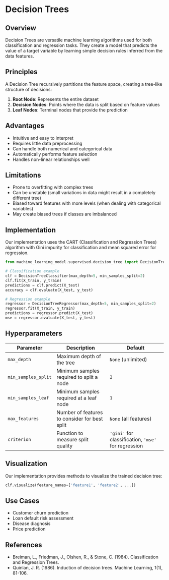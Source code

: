 # Decision Trees

## Overview

Decision Trees are versatile machine learning algorithms used for both classification and regression tasks. They create a model that predicts the value of a target variable by learning simple decision rules inferred from the data features.

## Principles

A Decision Tree recursively partitions the feature space, creating a tree-like structure of decisions:

1. **Root Node**: Represents the entire dataset
2. **Decision Nodes**: Points where the data is split based on feature values
3. **Leaf Nodes**: Terminal nodes that provide the prediction

## Advantages

- Intuitive and easy to interpret
- Requires little data preprocessing
- Can handle both numerical and categorical data
- Automatically performs feature selection
- Handles non-linear relationships well

## Limitations

- Prone to overfitting with complex trees
- Can be unstable (small variations in data might result in a completely different tree)
- Biased toward features with more levels (when dealing with categorical variables)
- May create biased trees if classes are imbalanced

## Implementation

Our implementation uses the CART (Classification and Regression Trees) algorithm with Gini impurity for classification and mean squared error for regression.

```python
from machine_learning_model.supervised.decision_tree import DecisionTreeClassifier, DecisionTreeRegressor

# Classification example
clf = DecisionTreeClassifier(max_depth=5, min_samples_split=2)
clf.fit(X_train, y_train)
predictions = clf.predict(X_test)
accuracy = clf.evaluate(X_test, y_test)

# Regression example
regressor = DecisionTreeRegressor(max_depth=5, min_samples_split=2)
regressor.fit(X_train, y_train)
predictions = regressor.predict(X_test)
mse = regressor.evaluate(X_test, y_test)
```

## Hyperparameters

| Parameter           | Description                                   | Default                                             |
| ------------------- | --------------------------------------------- | --------------------------------------------------- |
| `max_depth`         | Maximum depth of the tree                     | `None` (unlimited)                                  |
| `min_samples_split` | Minimum samples required to split a node      | `2`                                                 |
| `min_samples_leaf`  | Minimum samples required at a leaf node       | `1`                                                 |
| `max_features`      | Number of features to consider for best split | `None` (all features)                               |
| `criterion`         | Function to measure split quality             | `'gini'` for classification, `'mse'` for regression |

## Visualization

Our implementation provides methods to visualize the trained decision tree:

```python
clf.visualize(feature_names=['feature1', 'feature2', ...])
```

## Use Cases

- Customer churn prediction
- Loan default risk assessment
- Disease diagnosis
- Price prediction

## References

- Breiman, L., Friedman, J., Olshen, R., & Stone, C. (1984). Classification and Regression Trees.
- Quinlan, J. R. (1986). Induction of decision trees. Machine Learning, 1(1), 81-106.
